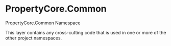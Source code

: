# PropertyCore.Common
PropertyCore.Common Namespace

This layer contains any cross-cutting code that is used in one or more of the other project namespaces.